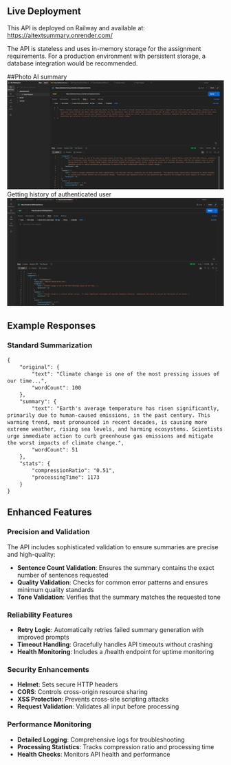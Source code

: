 ## Live Deployment

This API is deployed on Railway and available at:
https://aitextsummary.onrender.com/

The API is stateless and uses in-memory storage for the assignment requirements.
For a production environment with persistent storage, a database integration 
would be recommended.

##Photo
AI summary 
![API Response](./screenshoot/ai-render-summary.png)
Getting history of authenticated user
![API Response](./screenshoot/userauth-history.png)
## Example Responses

### Standard Summarization
```
{
    "original": {
        "text": "Climate change is one of the most pressing issues of our time...",
        "wordCount": 100
    },
    "summary": {
        "text": "Earth's average temperature has risen significantly, primarily due to human-caused emissions, in the past century. This warming trend, most pronounced in recent decades, is causing more extreme weather, rising sea levels, and harming ecosystems. Scientists urge immediate action to curb greenhouse gas emissions and mitigate the worst impacts of climate change.",
        "wordCount": 51
    },
    "stats": {
        "compressionRatio": "0.51",
        "processingTime": 1173
    }
}
```
## Enhanced Features

### Precision and Validation

The API includes sophisticated validation to ensure summaries are precise and high-quality:

- **Sentence Count Validation**: Ensures the summary contains the exact number of sentences requested
- **Quality Validation**: Checks for common error patterns and ensures minimum quality standards
- **Tone Validation**: Verifies that the summary matches the requested tone

### Reliability Features

- **Retry Logic**: Automatically retries failed summary generation with improved prompts
- **Timeout Handling**: Gracefully handles API timeouts without crashing
- **Health Monitoring**: Includes a /health endpoint for uptime monitoring

### Security Enhancements

- **Helmet**: Sets secure HTTP headers
- **CORS**: Controls cross-origin resource sharing
- **XSS Protection**: Prevents cross-site scripting attacks
- **Request Validation**: Validates all input before processing

### Performance Monitoring

- **Detailed Logging**: Comprehensive logs for troubleshooting
- **Processing Statistics**: Tracks compression ratio and processing time
- **Health Checks**: Monitors API health and performance
